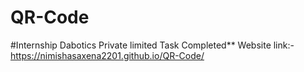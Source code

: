 # QR-Code

 #Internship Dabotics Private limited Task Completed**
Website link:-https://nimishasaxena2201.github.io/QR-Code/
